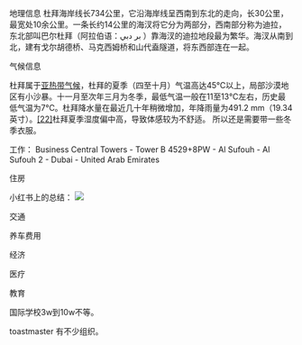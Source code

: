地理信息
杜拜海岸线长734公里，它沿海岸线呈西南到东北的走向，长30公里，最宽处10余公里。一条长约14公里的海汊将它分为两部分，西南部分称为迪拉，东北部叫巴尔杜拜（阿拉伯语：بر دبي ）靠海汊的迪拉地段最为繁华。海汊从南到北，建有戈尔胡德桥、马克西姆桥和山代盍隧道，将东西部连在一起。


气候信息

杜拜属于[亚热带气候](https://zh.wikipedia.org/wiki/%E4%BA%9E%E7%86%B1%E5%B8%B6%E6%B0%A3%E5%80%99 "亚热带气候")，杜拜的夏季（四至十月）气温高达45℃以上，局部沙漠地区有小沙暴。十一月至次年三月为冬季，最低气温一般在11至13℃左右，历史最低气温为7℃。杜拜降水量在最近几十年稍微增加，年降雨量为491.2 mm（19.34英寸）。[[22]](https://zh.wikipedia.org/wiki/#cite_note-22)杜拜夏季湿度偏中高，导致体感较为不舒适。
所以还是需要带一些冬季衣服。

工作：
Business Central Towers - Tower B 
4529+8PW - Al Sufouh - Al Sufouh 2 - Dubai - United Arab Emirates


住房

小红书上的总结：
![](note/files/Camera_XHS_17122291504671040g2sg30vv147s6m4004a0vpfq0orkii6pomu0.jpg)


交通


养车费用


经济

医疗 

教育

国际学校3w到10w不等。

toastmaster 有不少组织。



